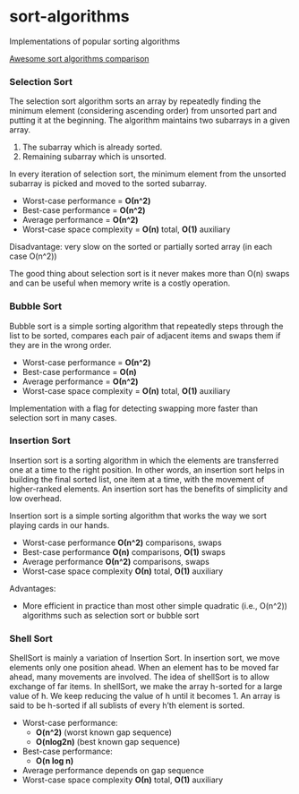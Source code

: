 # sort-algorithms
Implementations of popular sorting algorithms

[Awesome sort algorithms comparison](https://www.toptal.com/developers/sorting-algorithms/)

### Selection Sort

The selection sort algorithm sorts an array by repeatedly finding the minimum element (considering ascending order) from unsorted part and putting it at the beginning. The algorithm maintains two subarrays in a given array.
 1. The subarray which is already sorted.
 2. Remaining subarray which is unsorted.
 
In every iteration of selection sort, the minimum element from the unsorted subarray is picked and moved to the sorted subarray.

- Worst-case performance = **О(n^2)**
- Best-case performance = **О(n^2)**
- Average performance = **О(n^2)**
- Worst-case space complexity =	**О(n)** total, **O(1)** auxiliary

Disadvantage: very slow on the sorted or partially sorted array (in each case O(n^2))

The good thing about selection sort is it never makes more than O(n) swaps and can be useful when memory write is a costly operation.

### Bubble Sort

Bubble sort is a simple sorting algorithm that repeatedly steps through the list to be sorted, compares each pair of adjacent items and swaps them if they are in the wrong order.

- Worst-case performance = **О(n^2)**
- Best-case performance = **О(n)**
- Average performance = **О(n^2)**
- Worst-case space complexity =	**О(n)** total, **O(1)** auxiliary

Implementation with a flag for detecting swapping more faster than selection sort in many cases.

### Insertion Sort

Insertion sort is a sorting algorithm in which the elements are transferred one at a time to the right position. In other words, an insertion sort helps in building the final sorted list, one item at a time, with the movement of higher-ranked elements. An insertion sort has the benefits of simplicity and low overhead.

Insertion sort is a simple sorting algorithm that works the way we sort playing cards in our hands.

- Worst-case performance	**О(n^2)** comparisons, swaps
- Best-case performance	**O(n)** comparisons, **O(1)** swaps
- Average performance	**О(n^2)** comparisons, swaps
- Worst-case space complexity	**О(n)** total, **O(1)** auxiliary

Advantages:
 - More efficient in practice than most other simple quadratic (i.e., O(n^2)) algorithms such as selection sort or bubble sort
 
 ### Shell Sort
 
 ShellSort is mainly a variation of Insertion Sort. In insertion sort, we move elements only one position ahead. When an element has to be moved far ahead, many movements are involved. The idea of shellSort is to allow exchange of far items. In shellSort, we make the array h-sorted for a large value of h. We keep reducing the value of h until it becomes 1. An array is said to be h-sorted if all sublists of every h’th element is sorted.

- Worst-case performance:
  - **O(n^2)** (worst known gap sequence)
  - **O(nlog2n)** (best known gap sequence)
- Best-case performance:
  - **O(n log n)**
- Average performance	depends on gap sequence
- Worst-case space complexity	**О(n)** total, **O(1)** auxiliary
